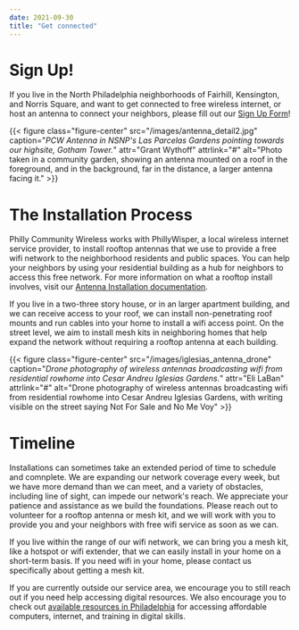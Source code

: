 ```yaml
---
date: 2021-09-30
title: "Get connected"
---
```


# Sign Up!

If you live in the North Philadelphia neighborhoods of Fairhill, Kensington, and Norris Square, and want to get connected to free wireless internet, or host an antenna to connect your neighbors, please fill out our [Sign Up Form](https://forms.gle/Np8QAvWc1Q5XDgpB8)!

{{< figure class="figure-center" src="/images/antenna_detail2.jpg" caption="*PCW Antenna in NSNP's Las Parcelas Gardens pointing towards our highsite, Gotham Tower.*" attr="Grant Wythoff" attrlink="#" alt="Photo taken in a community garden, showing an antenna mounted on a roof in the foreground, and in the background, far in the distance, a larger antenna facing it." >}}

# The Installation Process

Philly Community Wireless works with PhillyWisper, a local wireless internet service provider, to install rooftop antennas that we use to provide a free wifi network to the neighborhood residents and public spaces. You can help your neighbors by using your residential building as a hub for neighbors to access this free network. For more information on what a rooftop install involves, visit our [Antenna Installation documentation](https://github.com/phillycommunitywireless/docs/blob/main/docs/installations.md). 

If you live in a two-three story house, or in an larger apartment building, and we can receive access to your roof, we can install non-penetrating roof mounts and run cables into your home to install a wifi access point. On the street level, we aim to install mesh kits in neighboring homes that help expand the network without requiring a rooftop antenna at each building.

{{< figure class="figure-center" src="/images/iglesias_antenna_drone" caption="*Drone photography of wireless antennas broadcasting wifi from residential rowhome into Cesar Andreu Iglesias Gardens.*" attr="Eli LaBan" attrlink="#" alt="Drone photography of wireless antennas broadcasting wifi from residential rowhome into Cesar Andreu Iglesias Gardens, with writing visible on the street saying Not For Sale and No Me Voy" >}}

# Timeline

Installations can sometimes take an extended period of time to schedule and comnplete. We are expanding our network coverage every week, but we have more demand than we can meet, and a variety of obstacles, including line of sight, can impede our network's reach. We appreciate your patience and assistance as we build the foundations. Please reach out to volunteer for a rooftop antenna or mesh kit, and we will work with you to provide you and your neighbors with free wifi service as soon as we can. 

If you live within the range of our wifi network, we can bring you a mesh kit, like a hotspot or wifi extender, that we can easily install in your home on a short-term basis. If you need wifi in your home, please contact us specifically about getting a mesh kit.

If you are currently outside our service area, we encourage you to still reach out if you need help accessing digital resources. We also encourage you to check out [available resources in Philadelphia](https://phillycommunitywireless.org/resources/) for accessing affordable computers, internet, and training in digital skills. 
